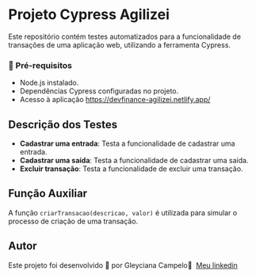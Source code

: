 # Projeto Cypress Agilizei

Este repositório contém testes automatizados para a funcionalidade de transações de uma aplicação web, utilizando a ferramenta Cypress.

### 🚀 Pré-requisitos

- Node.js instalado.
- Dependências Cypress configuradas no projeto.
- Acesso à aplicação https://devfinance-agilizei.netlify.app/

## Descrição dos Testes

- **Cadastrar uma entrada**: Testa a funcionalidade de cadastrar uma entrada.
- **Cadastrar uma saída**: Testa a funcionalidade de cadastrar uma saída.
- **Excluir transação**: Testa a funcionalidade de excluir uma transação.

## Função Auxiliar

A função `criarTransacao(descricao, valor)` é utilizada para simular o processo de criação de uma transação.

##  Autor

Este projeto foi desenvolvido  💜 por Gleyciana Campelo👋 &nbsp;[Meu linkedin](https://www.linkedin.com/in/gleyciana-campelo/)
